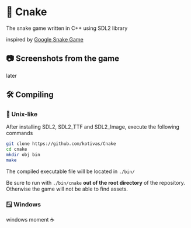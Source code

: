 # 🐍 Cnake
The snake game written in C++ using SDL2 library

inspired by [Google Snake Game](https://g.co/kgs/BTjXHz)

## 📷 Screenshots from the game
later

## 🛠️ Compiling

### 🐧 Unix-like
After installing SDL2, SDL2_TTF and SDL2_Image, execute the following commands
```bash
git clone https://github.com/kotivas/Cnake
cd cnake
mkdir obj bin
make
```
The compiled executable file will be located in ``./bin/``

Be sure to run with `./bin/cnake` **out of the root directory** of the repository. 
Otherwise the game will not be able to find assets.

### 🪟 Windows
windows moment ☕